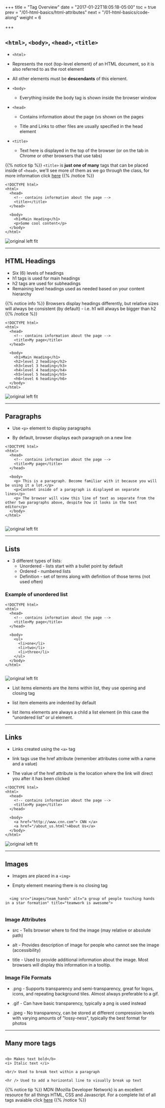 +++
title = "Tag Overview"
date = "2017-01-22T18:05:18-05:00"
toc = true
prev = "/01-html-basics/html-attributes"
next = "/01-html-basics/code-along"
weight = 6

+++

## ``<html>``, ``<body>``, ``<head>``, ``<title>``

 - ``<html>``

  - Represents the root (top-level element) of an HTML document, so it is also referred to as the root element

  - All other elements must be **descendants** of this element.


- ``<body>``

  - Everything inside the body tag is shown inside the browser window

- ``<head>``

  - Contains information about the page (vs shown on the pages

  - Title and Links to other files are usually specified in the head element

- ``<title>``

  - Text here is displayed in the top of the browser (or on the tab in Chrome or other browsers that use tabs)

{{% notice tip %}}
  ``<title>`` is **just one of many** tags that can be placed inside of ``<head>``, we'll see more of them as we go through the class, for more information click [here](https://developer.mozilla.org/en-US/docs/Learn/HTML/Introduction_to_HTML/The_head_metadata_in_HTML)
{{% /notice %}}


```
<!DOCTYPE html>
<html>
  <head>
    <!-- contains information about the page -->
    <title></title>
  </head>

  <body>
    <h1>Main Heading</h1>
    <p>Some cool content</p>
  </body>
</html>

```

![original left fit](/images/01/html_structure_browser.png)


----

## HTML Headings

- Six (6) levels of headings
- h1 tags is used for main headings
- h2 tags are used for subheadings
- Remaining level headings used as needed based on your content hierarchy

{{% notice info %}}
  Browsers display headings differently, but relative sizes will always be consistent (by default) - i.e. h1 will always be bigger than h2
{{% /notice %}}

```
<!DOCTYPE html>
<html>
  <head>
    <!-- contains information about the page -->
    <title>My page</title>
  </head>

  <body>
    <h1>Main Heading</h1>
    <h2>level 2 heading</h2>
    <h3>level 3 heading</h3>
    <h4>level 4 heading</h4>
    <h5>level 5 heading</h5>
    <h6>level 6 heading</h6>
  </body>
</html>

```


![original left fit](/images/01/headings_browser.png)

----

## Paragraphs

- Use ``<p>`` element to display paragraphs

- By default, browser displays each paragraph on a new line 


```
<!DOCTYPE html>
<html>
  <head>
    <!-- contains information about the page -->
    <title>My page</title>
  </head>

  <body>
    <p> This is a paragraph. Become familiar with it because you will be using it a lot.</p>
    <p>Content inside of a paragraph is displayed on separate lines</p>
    <p> The browser will view this line of text as separate from the other two paragraphs above, despite how it looks in the text editor</p>
  </body>
</html>


```

![original left fit](/images/01/paragraphs_example_browser.png)


----

## Lists

- 3 different types of lists:
  - Unordered - lists start with a bullet point by default
  - Ordered - numbered lists
  - Definition - set of terms along with definition of those terms (not used often)


### Example of unordered list

```
<!DOCTYPE html>
<html>
  <head>
    <!-- contains information about the page -->
    <title>My page</title>
  </head>

  <body>
    <ul>
      <li>one</li>
      <li>two</li>
      <li>three</li>
    </ul>
  </body>
</html>


```

![original left fit](/images/01/unordered_list_browser.png)

- List items elements are the items within list, they use opening and closing tag

- list item elements are indented by default

- list items elements are always a child a list element (in this case the “unordered list” or ul element.


----

## Links

- Links created using the ``<a>`` tag

- link tags use the href attribute (remember attributes come with a name and a value)

- The value of the href attribute is the location where the link will direct you after it has been clicked

```
<!DOCTYPE html>
<html>
  <head>
    <!-- contains information about the page -->
    <title>My page</title>
  </head>

  <body>
    <a href="http://www.cnn.com"> CNN </a>
    <a href="/about_us.html">About Us</a>
  </body>
</html>

```

![original left fit](/images/01/links_browser.png)


----

## Images

- Images are placed in a ``<img>``

- Empty element meaning there is no closing tag


```

  <img src="images/team_hands" alt="a group of people touching hands in a star formation" title="teamwork is awesome">


```


### Image Attributes

- src - Tells browser where to find the image (may relative or absolute path)

- alt - Provides description of image for people who cannot see the image (accessibility)

- title - Used to provide additional information about the image. Most browsers will display this information in a tooltip.


### Image File Formats

- .png - Supports transparency and semi-transparency, great for logos, icons, and repeating background tiles.  Almost always preferable to a gif.

- .gif - Can have basic transparency, typically a png is used instead

- .jpeg - No transparency, can be stored at different compression levels with varying amounts of "lossy-ness", typically the best format for photos


----

## Many more tags

```

<b> Makes text bold</b>
<i> Italic text </i>

<br/> Used to break text within a paragraph

<hr /> Used to add a horizontal line to visually break up text

```

{{% notice tip %}}
  MDN (Mozilla Developer Network) is an excellent resource for all things HTML, CSS and Javascript. For a complete list of all tags avaiable click [here](https://developer.mozilla.org/en-US/docs/Web/HTML/Element)
{{% /notice %}}



